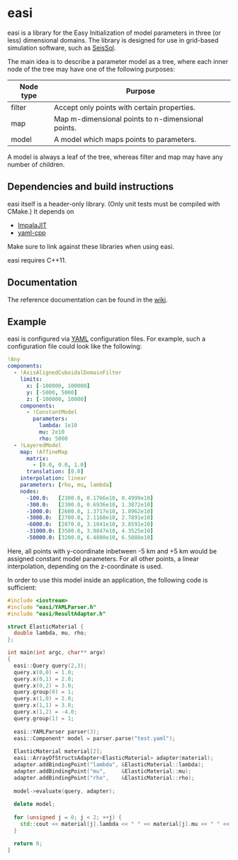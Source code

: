 # easi

easi is a library for the Easy Initialization of model parameters in three (or less) dimensional domains.
The library is designed for use in grid-based simulation software, such as [SeisSol](https://github.com/SeisSol/SeisSol).

The main idea is to describe a parameter model as a tree, where each inner node of the tree may have one
of the following purposes:

| Node type     | Purpose |
| ------------- | ------- |
| filter        | Accept only points with certain properties. |
| map           | Map m-dimensional points to n-dimensional points. |
| model         | A model which maps points to parameters. |

A model is always a leaf of the tree, whereas filter and map may have any number of children.

## Dependencies and build instructions
easi itself is a header-only library. (Only unit tests must be compiled with CMake.) It depends on

* [ImpalaJIT](https://github.com/Manuel1605/ImpalaJIT)
* [yaml-cpp](https://github.com/jbeder/yaml-cpp)

Make sure to link against these libraries when using easi.

easi requires C++11.

## Documentation
The reference documentation can be found in the [wiki](https://github.com/SeisSol/easi/wiki).

## Example
easi is configured via [YAML](http://yaml.org) configuration files. For example, such a configuration file
could look like the following:
```YAML
!Any
components:
  - !AxisAlignedCuboidalDomainFilter
    limits:
      x: [-100000, 100000]
      y: [-5000, 5000]
      z: [-100000, 10000]
    components:
      - !ConstantModel
        parameters:
          lambda: 1e10
          mu: 2e10
          rho: 5000
  - !LayeredModel
    map: !AffineMap
      matrix:
        - [0.0, 0.0, 1.0]
      translation: [0.0]
    interpolation: linear
    parameters: [rho, mu, lambda]
    nodes:
      -100.0:   [2300.0, 0.1766e10, 0.4999e10]
      -300.0:   [2300.0, 0.6936e10, 1.3872e10]
      -1000.0:  [2600.0, 1.3717e10, 1.8962e10]
      -3000.0:  [2700.0, 2.1168e10, 2.7891e10]
      -6000.0:  [2870.0, 3.1041e10, 3.8591e10]
      -31000.0: [3500.0, 3.9847e10, 4.3525e10]
      -50000.0: [3200.0, 6.4800e10, 6.5088e10] 
```
Here, all points with y-coordinate inbetween -5 km and +5 km would be assigned constant model parameters.
For all other points, a linear interpolation, depending on the z-coordinate is used.

In order to use this model inside an application, the following code is sufficient:

```c++
#include <iostream>
#include "easi/YAMLParser.h"
#include "easi/ResultAdapter.h"

struct ElasticMaterial {
  double lambda, mu, rho;
};

int main(int argc, char** argv)
{
  easi::Query query(2,3);
  query.x(0,0) = 1.0;
  query.x(0,1) = 2.0;
  query.x(0,2) = 3.0;
  query.group(0) = 1;
  query.x(1,0) = 2.0;
  query.x(1,1) = 3.0;
  query.x(1,2) = -4.0;
  query.group(1) = 1;
  
  easi::YAMLParser parser(3);
  easi::Component* model = parser.parse("test.yaml");  
  
  ElasticMaterial material[2];
  easi::ArrayOfStructsAdapter<ElasticMaterial> adapter(material);
  adapter.addBindingPoint("lambda", &ElasticMaterial::lambda);
  adapter.addBindingPoint("mu",     &ElasticMaterial::mu);
  adapter.addBindingPoint("rho",    &ElasticMaterial::rho);
  
  model->evaluate(query, adapter);
  
  delete model;
  
  for (unsigned j = 0; j < 2; ++j) {
    std::cout << material[j].lambda << " " << material[j].mu << " " << material[j].rho << std::endl;
  }  

  return 0;
}

```
